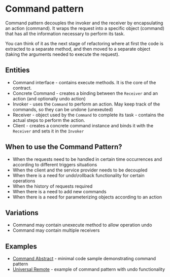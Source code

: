 # Command pattern 

Command pattern decouples the invoker and the receiver by encapsulating an action (command). 
It wraps the request into a specific object (command) that has all the information necessary to perform its task.

You can think of it as the next stage of refactoring where at first the code is extracted to a separate method, and 
then moved to a separate object (taking the arguments needed to execute the request).


## Entities

- Command interface - contains execute methods. It is the core of the contract.
- Concrete Command - creates a binding between the `Receiver` and an action (and optionally undo action)
- Invoker - uses the `Command` to perform an action. May keep track of the commands, so they can be undone 
  (unexeuted)
- Receiver - object used by the `Command` to complete its task - contains the actual steps to perform the action.
- Client - creates a concrete command instance and binds it with the `Receiver` and sets it in the `Invoker`

## When to use the Command Pattern?

- When the requests need to be handled in certain time occurrences and according to different triggers situations
- When the client and the service provider needs to be decoupled
- When there is a need for undo\rollback functionality for certain operations
- When the history of requests required
- When there is a need to add new commands
- When there is a need for parameterizing objects according to an action

## Variations

- Command may contain unexecute method to allow operation undo 
- Command may contain multiple receivers

## Examples

- [Command Abstract](pure/command-pure.kt) - minimal code sample demonstrating command pattern  
- [Universal Remote](universalremote/command-universal-remote.kt) - example of command pattern with undo functionality

